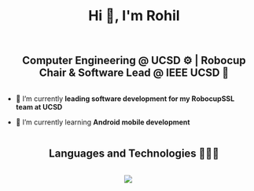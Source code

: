 <div id="user-content-toc">
  <ul align="center">
    <h1 style="display: inline-block">Hi 👋, I'm Rohil</h1>
  </ul>
</div>

<div id="user-content-toc">
  <ul align="center">
    <summary><h2 style="display: inline-block">Computer Engineering @ UCSD ⚙️ | Robocup Chair & Software Lead @ IEEE UCSD 🤖</h2></summary>
  </ul>
</div>

- 🔭 I’m currently **leading software development for my RobocupSSL team at UCSD**

- 🌱 I’m currently learning **Android mobile development**

<div id="user-content-toc">
  <ul align="center">
    <summary><h2 style="display: inline-block">Languages and Technologies 👨🏽‍💻</h2></summary>
  </ul>
</div>

<p align="center">
  <a href="https://skillicons.dev">
    <img src="https://skillicons.dev/icons?i=c,css,github,html,idea,java,js,linux,mysql,py,react,ts,vscode&perline=14" />
  </a>
</p>
